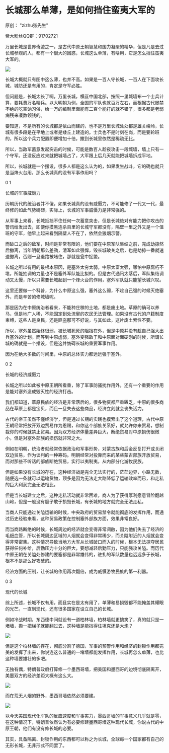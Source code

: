 # 长城那么单薄，是如何挡住蛮夷大军的

原创： "zizhu张先生"

紫大粉丝QQ群：91702721

万里长城是世界奇迹之一，是古代中原王朝智慧和国力凝聚的精华，但是凡是去过长城参观的人，都有一个很大的困惑，长城这么单薄，有啥用，它是怎么挡住蛮夷大军的。  


![](https://upload-images.jianshu.io/upload_images/14971513-425ba3f69c348c15?imageMogr2/auto-orient/strip%7CimageView2/2/w/1240)

长城大概就只有图中这么薄，也并不高。如果是一百人守长城，一百人在下面攻长城，城防还是有用的，肯定是守军必胜。

但问题是，长城太长了啊，万里长城，横亘中国北部，按照一里城墙布一个士兵计算，要耗费万名精兵。以大明朝为例，全国的军队也就百万左右，而根据古代屡禁不绝的吃空饷习俗，给一万的编制里面能有二百个能打的就不错了，很多都是老弱病残来凑数领钱的。

要知道，不是所有的长城都是依山而建的，也不是万里长城处处都是雄关峻岭，长城有很多段是在平地上或者是矮丘上建造的。士兵也不是时刻在岗，而是要轮班的，所以这个兵力配置即便增加十倍，撒到长城里依然是稀疏无比。

所以，当敌军蓄意发起突击的时候，可能是数百人趁夜攻击一段城墙，墙上只有一个守军。还没反应过来就把城墙占了，大军跟上后几天就能把城墙拆成平地。

所以，长城就是一个摆设，很多人都是这么认为的，如果发生战斗，它的确也就只是当烽火台用，那么长城真的没有军事作用吗？

0 1

长城的军事威慑力

历朝历代的统治者并不傻，如果长城真的没有威慑力，不可能修了一代又一代，最终修的如此气势磅礴，实际上，长城的军事威慑力是非常强的。

从军事上来看，长城抵挡不住任何一次蓄意突击，但是长城绝对有能力把你攻击的警讯给发出去，即便你摸黑连杀百里的长城守军都没有，隔壁一里之外又是一个值班的守军，他早上起来看到隔壁人不在了，依然会狼烟示警。

而破口之后的敌军，时间是非常有限的，他们要在中原军队集结之前，完成劫掠然后撤离，当年明朝那么差劲，清军如此强悍，毁长城破关之后，也是劫掠一番就速速撤离，否则一旦退路被堵住，那就是瓮中捉鳖。

长城之所以有用的最根本原因，是塞外太穷太弱，中原太富太强，哪怕中原腐朽不堪，所能抽调的力量也不是塞外军队能比拟的。但是古代通讯太落后，军队集结调动又太慢，所以只需要长城起到一个烽火台的作用，塞外军队就只能望长城兴叹。

这里还要做一个科普，为什么中原这么强，塞外这么弱，不趁自己强的时候灭绝塞外，而是辛苦的修城墙呢。

那是因为在中原统治者看来，不能种庄稼的土地，都是废土地。草原的确可以养马，但是地广人稀，不能固定到处流窜的农民无法管理。如果没有古代的户籍制度束缚，这些人是良民，还是匪盗那可不好说，与其如此，这片废土索性不要。

所以，塞外虽然始终很弱，被长城死死的阻挡在外，但是中原并没有趁自己强大出兵塞外的计划。而等到中原虚弱，塞外变强敢于和中原面对面硬刚的时候，所谓长城的确就是一个摆设，但是这并妨碍长城的重要军事作用。

因为在绝大多数的时间里，中原的总体实力都远远强于塞外。

0 2

长城的经济威慑力

长城之所以如此被中原王朝所看重，除了军事防骚扰作用外，还有一个重要的作用是能对塞外造成毁灭性的经济打击。

我们都知道，草原民族的经济是非常落后的，很多物资都严重匮乏，中原的很多商品在草原上都是宝贝，而且一旦失去这些商品，经济立刻就会丧失活力。

古代的帝王虽然不懂经济学，但是通过长期的实践也摸索出了这个道理，古代中原王朝经常把放开双边贸易作为恩赐，和你这个部族关系好，就允许你来贸易，想制裁你的时候就禁止贸易。因为双方经济体量差异巨大，断绝贸易对中原损伤很微小，但是对塞外部族的损伤就非常之大。

例如在明朝，统治者就经常依据政治和军事形势，对蒙古族和后金反复打开或关闭双边贸易，作为谈判的一种筹码。明朝经常对投靠而来的某些蒙古部族开放贸易，而对那些不听话的部族断绝贸易，实行以夷制夷，从内部分化游牧民族。

但是如果没有长城的存在，这种经济战是完全无法实行的，茫茫边界，小路无数，随便选一条就可以运输货物，顶多是因为无法走大路降低了运输效率而已，和走私的巨大利润完全无法相比。

但是当长城建立之后，这种走私活动就非常困难，商人为了获得厚利愿意冒险翻越山岭，但是一般没有胆子敢于损毁长城，有长城的地方就完全无法走私。

当商人只能通过关隘运输的时候，中央政府的贸易禁令就能彻底的发挥作用，而通过历史经验来看，这种贸易政策在控制塞外部族方面，效果非常良好。

而当商路断绝的时候，长城周边的经济就会变得非常凋敝，因为他们失去了经济的毛细血管，所以长城周边区域的人烟就会变得非常稀少，而关隘附近的人烟就会变得非常密集。这种情况导致当地方大军从长城破口而入的时候，根本无法掠夺居民获得任何补给，后勤压力十分的巨大，要想减轻后勤压力，只能强攻关隘。而历代中原王朝在关隘处修建的要塞都是非常雄伟的，驻扎的军队数量也远远多于长城，根本不是那么好攻破的。

经济方面的压制，让长城的作用再次翻倍，成为威慑游牧民族的第一利器。

0 3

现代的长城

综上所述，长城不仅有用，而且实在是太有用了，单薄和易损毁都不能掩盖其耀眼的光芒。一直到现代，还有很多国家在设立自己的长城。

例如冷战时期，东西德中间就设有一道柏林墙，柏林墙就更搞笑了，真的就只是一堵墙，搬一把梯子就能翻过去，这种墙是能挡得住坦克还是大炮？  


![](https://upload-images.jianshu.io/upload_images/14971513-1db8f647928c5952?imageMogr2/auto-orient/strip%7CimageView2/2/w/1240)

但是这个柏林墙的存在，彻底分割了德国，军事的预警作用和经济的封锁作用都完美的发挥了出来，你说连这么普通的一堵墙都能发挥作用，长城再怎么单薄，也比这种墙要雄壮的多吧。

无独有偶，特朗普政府打算修一个墨西哥墙，把美国和墨西哥的边境彻底隔离开，美墨双方的经济差距大概有这么大。  


![](https://upload-images.jianshu.io/upload_images/14971513-dacc155128bb5f6b?imageMogr2/auto-orient/strip%7CimageView2/2/w/1240)

而在荒无人烟的野外，墨西哥墙依然必须要建。  


![](https://upload-images.jianshu.io/upload_images/14971513-76311912fe94a2d6?imageMogr2/auto-orient/strip%7CimageView2/2/w/1240)

以今天美国现代化军队的反应速度和军事实力，墨西哥墙的军事意义几乎就是零，在这种情况下，特朗普依然认为有必要修建墨西哥墙这种现代长城，你说古代的中原王朝，他们有没有修长城的必要。

其实，具备隔离、封锁作用的东西都可以称之为长城，全球每一个国家都有自己的无形长城，无非形式不同罢了。

